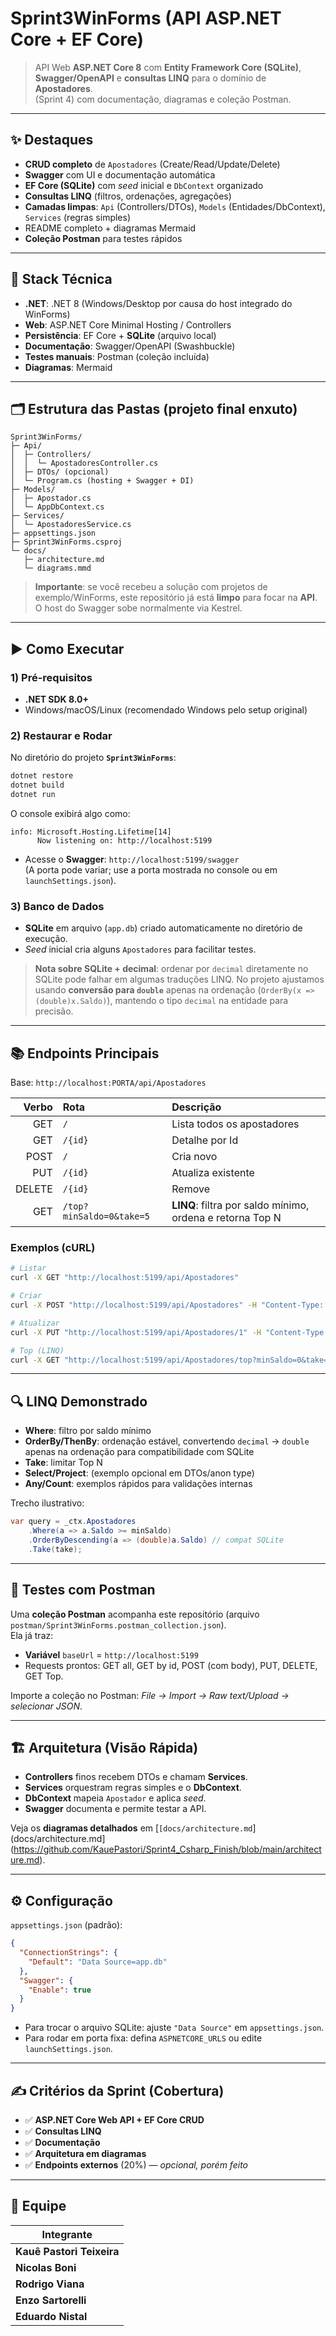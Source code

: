 
# Sprint3WinForms (API ASP.NET Core + EF Core)

> API Web **ASP.NET Core 8** com **Entity Framework Core (SQLite)**, **Swagger/OpenAPI** e **consultas LINQ** para o domínio de **Apostadores**.  
> (Sprint 4) com documentação, diagramas e coleção Postman.

---

## ✨ Destaques

- **CRUD completo** de `Apostadores` (Create/Read/Update/Delete)
- **Swagger** com UI e documentação automática
- **EF Core (SQLite)** com _seed_ inicial e `DbContext` organizado
- **Consultas LINQ** (filtros, ordenações, agregações)
- **Camadas limpas**: `Api` (Controllers/DTOs), `Models` (Entidades/DbContext), `Services` (regras simples)
- README completo + diagramas Mermaid
- **Coleção Postman** para testes rápidos

---

## 🔧 Stack Técnica

- **.NET**: .NET 8 (Windows/Desktop por causa do host integrado do WinForms)
- **Web**: ASP.NET Core Minimal Hosting / Controllers
- **Persistência**: EF Core + **SQLite** (arquivo local)
- **Documentação**: Swagger/OpenAPI (Swashbuckle)
- **Testes manuais**: Postman (coleção incluída)
- **Diagramas**: Mermaid

---

## 🗂 Estrutura das Pastas (projeto final enxuto)

```
Sprint3WinForms/
├─ Api/
│  ├─ Controllers/
│  │  └─ ApostadoresController.cs
│  ├─ DTOs/ (opcional)
│  └─ Program.cs (hosting + Swagger + DI)
├─ Models/
│  ├─ Apostador.cs
│  └─ AppDbContext.cs
├─ Services/
│  └─ ApostadoresService.cs
├─ appsettings.json
├─ Sprint3WinForms.csproj
└─ docs/
   ├─ architecture.md
   └─ diagrams.mmd
```

> **Importante**: se você recebeu a solução com projetos de exemplo/WinForms, este repositório já está **limpo** para focar na **API**. O host do Swagger sobe normalmente via Kestrel.

---

## ▶️ Como Executar

### 1) Pré-requisitos
- **.NET SDK 8.0+**
- Windows/macOS/Linux (recomendado Windows pelo setup original)

### 2) Restaurar e Rodar
No diretório do projeto **`Sprint3WinForms`**:

```bash
dotnet restore
dotnet build
dotnet run
```

O console exibirá algo como:

```
info: Microsoft.Hosting.Lifetime[14]
      Now listening on: http://localhost:5199
```

- Acesse o **Swagger**: `http://localhost:5199/swagger`  
  (A porta pode variar; use a porta mostrada no console ou em `launchSettings.json`).

### 3) Banco de Dados
- **SQLite** em arquivo (`app.db`) criado automaticamente no diretório de execução.
- _Seed_ inicial cria alguns `Apostadores` para facilitar testes.

> **Nota sobre SQLite + decimal**: ordenar por `decimal` diretamente no SQLite pode falhar em algumas traduções LINQ. No projeto ajustamos usando **conversão para `double`** apenas na ordenação (`OrderBy(x => (double)x.Saldo)`), mantendo o tipo `decimal` na entidade para precisão.

---

## 📚 Endpoints Principais

Base: `http://localhost:PORTA/api/Apostadores`

| Verbo | Rota | Descrição |
|------:|:-----|:----------|
| GET | `/` | Lista todos os apostadores |
| GET | `/{id}` | Detalhe por Id |
| POST | `/` | Cria novo |
| PUT | `/{id}` | Atualiza existente |
| DELETE | `/{id}` | Remove |
| GET | `/top?minSaldo=0&take=5` | **LINQ**: filtra por saldo mínimo, ordena e retorna Top N |

### Exemplos (cURL)

```bash
# Listar
curl -X GET "http://localhost:5199/api/Apostadores"

# Criar
curl -X POST "http://localhost:5199/api/Apostadores" -H "Content-Type: application/json" -d "{"nome":"Maria","saldo":120.50,"dataCadastro":"2025-01-20T00:00:00"}"

# Atualizar
curl -X PUT "http://localhost:5199/api/Apostadores/1" -H "Content-Type: application/json" -d "{"id":1,"nome":"Maria Silva","saldo":300,"dataCadastro":"2025-01-15T00:00:00"}"

# Top (LINQ)
curl -X GET "http://localhost:5199/api/Apostadores/top?minSaldo=0&take=5"
```

---

## 🔍 LINQ Demonstrado

- **Where**: filtro por saldo mínimo
- **OrderBy/ThenBy**: ordenação estável, convertendo `decimal` → `double` apenas na ordenação para compatibilidade com SQLite
- **Take**: limitar Top N
- **Select/Project**: (exemplo opcional em DTOs/anon type)
- **Any/Count**: exemplos rápidos para validações internas

Trecho ilustrativo:

```csharp
var query = _ctx.Apostadores
    .Where(a => a.Saldo >= minSaldo)
    .OrderByDescending(a => (double)a.Saldo) // compat SQLite
    .Take(take);
```

---

## 🧪 Testes com Postman

Uma **coleção Postman** acompanha este repositório (arquivo `postman/Sprint3WinForms.postman_collection.json`).  
Ela já traz:
- **Variável** `baseUrl` = `http://localhost:5199`
- Requests prontos: GET all, GET by id, POST (com body), PUT, DELETE, GET Top.

Importe a coleção no Postman: *File → Import → Raw text/Upload → selecionar JSON*.

---

## 🏗 Arquitetura (Visão Rápida)

- **Controllers** finos recebem DTOs e chamam **Services**.
- **Services** orquestram regras simples e o **DbContext**.
- **DbContext** mapeia `Apostador` e aplica _seed_.
- **Swagger** documenta e permite testar a API.

Veja os **diagramas detalhados** em [`[docs/architecture.md`](docs/architecture.md](https://github.com/KauePastori/Sprint4_Csharp_Finish/blob/main/architecture.md).

---

## ⚙️ Configuração

`appsettings.json` (padrão):
```json
{
  "ConnectionStrings": {
    "Default": "Data Source=app.db"
  },
  "Swagger": {
    "Enable": true
  }
}
```

- Para trocar o arquivo SQLite: ajuste `"Data Source"` em `appsettings.json`.
- Para rodar em porta fixa: defina `ASPNETCORE_URLS` ou edite `launchSettings.json`.

---

## ✍️ Critérios da Sprint (Cobertura)

- ✅ **ASP.NET Core Web API + EF Core CRUD**
- ✅ **Consultas LINQ**
- ✅ **Documentação**
- ✅ **Arquitetura em diagramas**
- ✅ **Endpoints externos** (20%) — *opcional, porém feito*

---


## 👥 Equipe

| Integrante |
|---|
| **Kauê Pastori Teixeira** |
| **Nicolas Boni** |
| **Rodrigo Viana** |
| **Enzo Sartorelli** |
| **Eduardo Nistal** |


